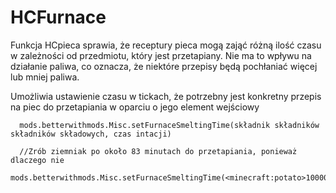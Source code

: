 # HCFurnace

Funkcja HCpieca sprawia, że receptury pieca mogą zająć różną ilość czasu w zależności od przedmiotu, który jest przetapiany. Nie ma to wpływu na działanie paliwa, co oznacza, że niektóre przepisy będą pochłaniać więcej lub mniej paliwa.

Umożliwia ustawienie czasu w tickach, że potrzebny jest konkretny przepis na piec do przetapiania w oparciu o jego element wejściowy

```zenscript
  mods.betterwithmods.Misc.setFurnaceSmeltingTime(składnik składników składników składowych, czas intacji)

  //Zrób ziemniak po około 83 minutach do przetapiania, ponieważ dlaczego nie
  mods.betterwithmods.Misc.setFurnaceSmeltingTime(<minecraft:potato>100000); 
```